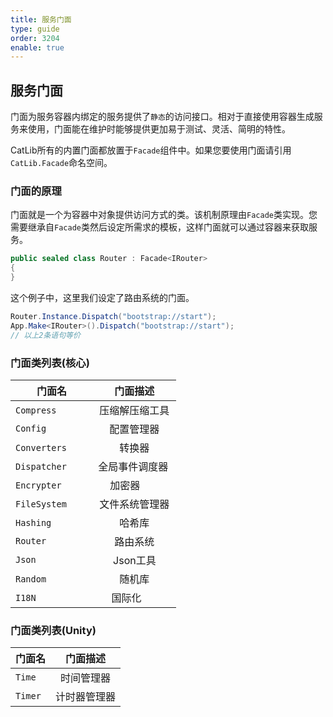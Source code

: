 ```yaml
---
title: 服务门面
type: guide
order: 3204
enable: true
---
```


## 服务门面

门面为服务容器内绑定的服务提供了`静态`的访问接口。相对于直接使用容器生成服务来使用，门面能在维护时能够提供更加易于测试、灵活、简明的特性。

CatLib所有的内置门面都放置于`Facade`组件中。如果您要使用门面请引用`CatLib.Facade`命名空间。

### 门面的原理

门面就是一个为容器中对象提供访问方式的类。该机制原理由`Facade`类实现。您需要继承自`Facade`类然后设定所需求的模板，这样门面就可以通过容器来获取服务。

``` csharp
public sealed class Router : Facade<IRouter>
{
}
```

这个例子中，这里我们设定了路由系统的门面。

``` csharp
Router.Instance.Dispatch("bootstrap://start");
App.Make<IRouter>().Dispatch("bootstrap://start");
// 以上2条语句等价
```

### 门面类列表(核心)

| 门面名                | 门面描述      |
| -------------------- |:------------:|
| `Compress`           | 压缩解压缩工具  |
| `Config`             | 配置管理器     |
| `Converters`         | 转换器         |
| `Dispatcher`         | 全局事件调度器  |
| `Encrypter`          | 加密器         |
| `FileSystem`         | 文件系统管理器 |
| `Hashing`            | 哈希库        |
| `Router`             | 路由系统      |
| `Json`               | Json工具      |
| `Random`             | 随机库        |
| `I18N`               | 国际化        |

### 门面类列表(Unity)

| 门面名                | 门面描述      |
| -------------------- |:------------:|
| `Time`               | 时间管理器     |
| `Timer`              | 计时器管理器   |
